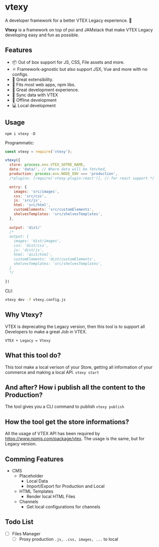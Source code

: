 # vtexy
A developer framework for a better VTEX Legacy experience. :rocket:

**Vtexy** is a framework on top of poi and JAMstack that make VTEX Legacy developing easy and fun as possible.

## Features
- 📦 Out of box support for JS, CSS, File assets and more.
- ⚛ Framework-agnostic but also support JSX, Vue and more with no configs.
- 🔌 Great extensibility.
- 🐙 Fits most web apps, npm libs.
- 🚨 Great development experience.
- 📡 Sync data with VTEX
- 📴 Offline development
- 💻 Local development


## Usage
`npm i vtexy -D`

Programmatic:
``` javascript
const vtexy = require('vtexy');

vtexy({
  store: process.env.VTEX_SOTRE_NAME,
  data: 'data/', // Where data will be fetched,
  production: process.env.NODE_ENV === 'production',
  /*plugins: [require('vtexy-plugin-react')], // for react support */

  entry: {
    images: 'src/images',
    css: 'src/css',
    js: 'src/js',
    html: 'src/html',
    customElements: 'src/customElements',
    shelvesTemplates: 'src/shelvesTemplates',
  },
  
  output: 'dist/'
  /*
  output: {
    images: 'dist/images',
    css: 'dist/css',
    js: 'dist/js',
    html: 'dist/html',
    customElements: 'dist/customElements',
    shelvesTemplates: 'src/shelvesTemplates',
  }
  */
  
})

```

CLI:
``` bash
vtexy dev -f vtexy.config.js
```

## Why Vtexy?
VTEX is deprecating the Legacy version, then this tool is to support all Developers to make a great Job in VTEX.

`VTEX + Legacy = Vtexy`

## What this tool do?
This tool make a local verison of your Store, getting all information of your commerce and making a local API.
`vtexy start`

## And after? How i publish all the content to the Production?
The tool gives you a CLI command to publish
`vtexy publish`

## How the tool get the store informations?
All the usage of VTEX API has been required by https://www.npmjs.com/package/vtex.
The usage is the same, but for Legacy version.

## Comming Features
- CMS
  - Placeholder
    - Local Data
    - Import/Export for Production and Local
  - HTML Templates
    - Render local HTML Files
  - Channels
    - Get local configurations for channels

## Todo List
- [ ] Files Manager
  - [ ] Proxy production `.js, .css, images, ...` to local

